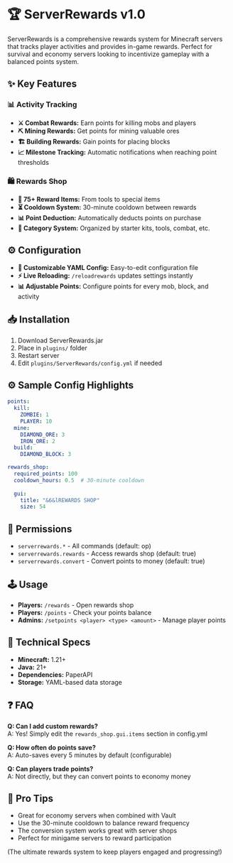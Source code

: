 # 🏆 ServerRewards v1.0
ServerRewards is a comprehensive rewards system for Minecraft servers that tracks player activities and provides in-game rewards. Perfect for survival and economy servers looking to incentivize gameplay with a balanced points system.

## ✨ Key Features
### 📊 Activity Tracking
- **⚔️ Combat Rewards:** Earn points for killing mobs and players
- **⛏️ Mining Rewards:** Get points for mining valuable ores
- **🏗️ Building Rewards:** Gain points for placing blocks
- **📈 Milestone Tracking:** Automatic notifications when reaching point thresholds

### 🛍️ Rewards Shop
- **🛒 75+ Reward Items:** From tools to special items
- **⏳ Cooldown System:** 30-minute cooldown between rewards
- **📊 Point Deduction:** Automatically deducts points on purchase
- **🎯 Category System:** Organized by starter kits, tools, combat, etc.

## ⚙️ Configuration
- **📝 Customizable YAML Config:** Easy-to-edit configuration file
- **⚡ Live Reloading:** `/reloadrewards` updates settings instantly
- **📊 Adjustable Points:** Configure points for every mob, block, and activity

## 📥 Installation
1. Download ServerRewards.jar
2. Place in `plugins/` folder
3. Restart server
4. Edit `plugins/ServerRewards/config.yml` if needed

## ⚙️ Sample Config Highlights
```yaml
points:
  kill:
    ZOMBIE: 1
    PLAYER: 10
  mine:
    DIAMOND_ORE: 3
    IRON_ORE: 2
  build:
    DIAMOND_BLOCK: 3

rewards_shop:
  required_points: 100
  cooldown_hours: 0.5  # 30-minute cooldown
  
  gui:
    title: "&6&lREWARDS SHOP"
    size: 54
```

## 🔑 Permissions
- `serverrewards.*` - All commands (default: op)
- `serverrewards.rewards` - Access rewards shop (default: true)
- `serverrewards.convert` - Convert points to money (default: true)

## 🕹️ Usage
- **Players:** `/rewards` - Open rewards shop
- **Players:** `/points` - Check your points balance
- **Admins:** `/setpoints <player> <type> <amount>` - Manage player points

## 📌 Technical Specs
- **Minecraft:** 1.21+
- **Java:** 21+
- **Dependencies:** PaperAPI
- **Storage:** YAML-based data storage

## ❓ FAQ
**Q: Can I add custom rewards?**  
A: Yes! Simply edit the `rewards_shop.gui.items` section in config.yml

**Q: How often do points save?**  
A: Auto-saves every 5 minutes by default (configurable)

**Q: Can players trade points?**  
A: Not directly, but they can convert points to economy money

## 🌟 Pro Tips
- Great for economy servers when combined with Vault
- Use the 30-minute cooldown to balance reward frequency
- The conversion system works great with server shops
- Perfect for minigame servers to reward participation

(The ultimate rewards system to keep players engaged and progressing!)

